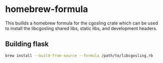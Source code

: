 # homebrew-formula

This buillds a homebrew formula for the cgosling crate which can be used to install the libcgosling shared libs, static libs, and development headers.

## Building flask

```bash
brew install --build-from-source --formula /path/to/libcgosling.rb
```
